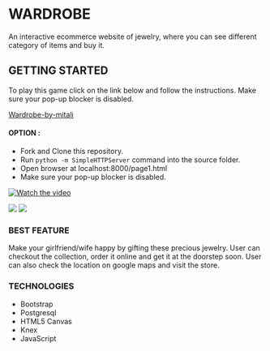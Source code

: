 # WARDROBE

An interactive ecommerce website of jewelry, where you can see different category of items and buy it.

## GETTING STARTED

To play this game click on the link below and follow the instructions. Make sure your pop-up blocker is disabled.

[Wardrobe-by-mitali](https://wardrobemymitali.herokuapp.com/index)

#### OPTION :
* Fork and Clone this repository.
* Run `python -m SimpleHTTPServer` command into the source folder.
* Open browser at localhost:8000/page1.html
* Make sure your pop-up blocker is disabled.

[![Watch the video](https://raw.github.com/GabLeRoux/WebMole/master/ressources/WebMole_Youtube_Video.png)](https://youtu.be/0ll8-uO63K8?t=16)

<img src="/Users/shubhamagrawal/Desktop/Q2/Q2-project-wardrobe/public/products.png"/>


<img src="/Users/shubhamagrawal/Desktop/Q2/Q2-project-wardrobe/public/cart.png"/>


### BEST FEATURE

 Make your girlfriend/wife happy by gifting these precious jewelry. User can checkout the collection, order it online and get it at the doorstep soon. User can also check the location on google maps and visit the store. 

### TECHNOLOGIES

* Bootstrap
* Postgresql
* HTML5 Canvas
* Knex
* JavaScript







